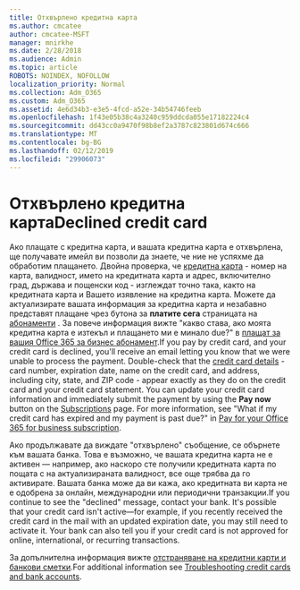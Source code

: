 ```yaml
---
title: Отхвърлено кредитна карта
ms.author: cmcatee
author: cmcatee-MSFT
manager: mnirkhe
ms.date: 2/28/2018
ms.audience: Admin
ms.topic: article
ROBOTS: NOINDEX, NOFOLLOW
localization_priority: Normal
ms.collection: Adm_O365
ms.custom: Adm_O365
ms.assetid: 4e6d34b3-e3e5-4fcd-a52e-34b54746feeb
ms.openlocfilehash: 1f43e05b38c4a3240c959ddcda055e17182224c4
ms.sourcegitcommit: dd43cc0a9470f98b8ef2a3787c823801d674c666
ms.translationtype: MT
ms.contentlocale: bg-BG
ms.lasthandoff: 02/12/2019
ms.locfileid: "29906073"
---
```

# <a name="declined-credit-card"></a><span data-ttu-id="40460-102">Отхвърлено кредитна карта</span><span class="sxs-lookup"><span data-stu-id="40460-102">Declined credit card</span></span>

<span data-ttu-id="40460-p101">Ако плащате с кредитна карта, и вашата кредитна карта е отхвърлена, ще получавате имейл ви позволи да знаете, че ние не успяхме да обработим плащането. Двойна проверка, че [кредитна карта](https://go.microsoft.com/fwlink/p/?linkid=842054) - номер на карта, валидност, името на кредитната карта и адрес, включително град, държава и пощенски код - изглеждат точно така, както на кредитната карта и Вашето изявление на кредитна карта. Можете да актуализирате вашата информация за кредитна карта и незабавно представят плащане чрез бутона за **платите сега** страницата на [абонаменти](https://go.microsoft.com/fwlink/p/?linkid=842054) . За повече информация вижте "какво става, ако моята кредитна карта е изтекъл и плащането ми е минало due?" в [плащат за вашия Office 365 за бизнес абонамент](https://support.office.com/article/734f4aab-df2d-4e9b-8cb1-691910bde216).</span><span class="sxs-lookup"><span data-stu-id="40460-p101">If you pay by credit card, and your credit card is declined, you'll receive an email letting you know that we were unable to process the payment. Double-check that the [credit card details](https://go.microsoft.com/fwlink/p/?linkid=842054) - card number, expiration date, name on the credit card, and address, including city, state, and ZIP code - appear exactly as they do on the credit card and your credit card statement. You can update your credit card information and immediately submit the payment by using the **Pay now** button on the [Subscriptions](https://go.microsoft.com/fwlink/p/?linkid=842054) page. For more information, see "What if my credit card has expired and my payment is past due?" in [Pay for your Office 365 for business subscription](https://support.office.com/article/734f4aab-df2d-4e9b-8cb1-691910bde216).</span></span>
  
<span data-ttu-id="40460-p102">Ако продължавате да виждате "отхвърлено" съобщение, се обърнете към вашата банка. Това е възможно, че вашата кредитна карта не е активен — например, ако наскоро сте получили кредитната карта по пощата с на актуализираната валидност, все още трябва да го активирате. Вашата банка може да ви кажа, ако кредитната ви карта не е одобрена за онлайн, международни или периодични транзакции.</span><span class="sxs-lookup"><span data-stu-id="40460-p102">If you continue to see the "declined" message, contact your bank. It's possible that your credit card isn't active—for example, if you recently received the credit card in the mail with an updated expiration date, you may still need to activate it. Your bank can also tell you if your credit card is not approved for online, international, or recurring transactions.</span></span>
  
<span data-ttu-id="40460-111">За допълнителна информация вижте [отстраняване на кредитни карти и банкови сметки](https://support.office.com/article/30ba9c83-50d8-4020-90ed-830a5b8c8724).</span><span class="sxs-lookup"><span data-stu-id="40460-111">For additional information see [Troubleshooting credit cards and bank accounts](https://support.office.com/article/30ba9c83-50d8-4020-90ed-830a5b8c8724).</span></span>
  

